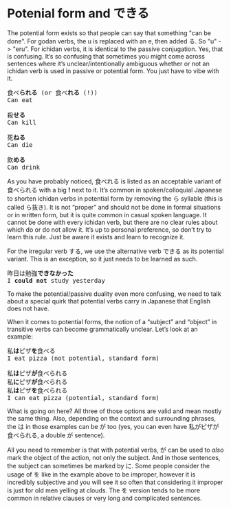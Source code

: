 # Potenial form and できる

The potential form exists so that people can say that something "can be done". For godan verbs, the u is replaced with an e, then added る. So "u" \-\> "eru". For ichidan verbs, it is identical to the passive conjugation. Yes, that is confusing. It’s so confusing that sometimes you might come across sentences where it’s unclear/intentionally ambiguous whether or not an ichidan verb is used in passive or potential form. You just have to vibe with it.

<pre>
食べ<b>られる</b> (or 食べ<b>れる</b> (!))
Can eat

殺<b>せる</b>
Can kill

死<b>ねる</b>
Can die

飲<b>める</b>
Can drink
</pre>

As you have probably noticed, 食べれる is listed as an acceptable variant of 食べられる with a big **!** next to it. It’s common in spoken/colloquial Japanese to shorten ichidan verbs in potential form by removing the ら syllable (this is called ら抜き). It is not “proper” and should not be done in formal situations or in written form, but it is quite common in casual spoken language. It cannot be done with every ichidan verb, but there are no clear rules about which do or do not allow it. It’s up to personal preference, so don’t try to learn this rule. Just be aware it exists and learn to recognize it.

For the irregular verb する, we use the alternative verb できる as its potential variant. This is an exception, so it just needs to be learned as such. 

<pre>
昨日は勉強<b>できなかった</b>
I <b>could not</b> study yesterday
</pre>

To make the potential/passive duality even more confusing, we need to talk about a special quirk that potential verbs carry in Japanese that English does not have.

When it comes to potential forms, the notion of a “subject” and “object” in transitive verbs can become grammatically unclear. Let’s look at an example:

<pre>
私<b>は</b>ピザ<b>を</b>食べる
I eat pizza (not potential, standard form)

私<b>は</b>ピザ<b>が</b>食べられる
私<b>に</b>ピザ<b>が</b>食べられる
私<b>は</b>ピザ<b>を</b>食べられる
I can eat pizza (potential, standard form)
</pre>

What is going on here? All three of those options are valid and mean mostly the same thing. Also, depending on the context and surrounding phrases, the は in those examples can be が too (yes, you can even have 私がピザが食べられる, a double が sentence). 

All you need to remember is that with potential verbs, が can be used to *also* mark the object of the action, not only the subject. And in those sentences, the subject can sometimes be marked by に. Some people consider the usage of を like in the example above to be improper, however it is incredibly subjective and you will see it so often that considering it improper is just for old men yelling at clouds. The を version tends to be more common in relative clauses or very long and complicated sentences. 